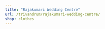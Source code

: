 ```yaml
---
title: "Rajakumari Wedding Centre"
url: /trivandrum/rajakumari-wedding-centre/
shop: clothes
---
```

